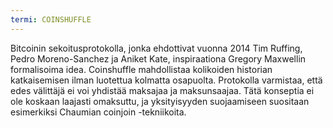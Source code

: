 ```yaml
---
termi: COINSHUFFLE
---
```


Bitcoinin sekoitusprotokolla, jonka ehdottivat vuonna 2014 Tim Ruffing, Pedro Moreno-Sanchez ja Aniket Kate, inspiraationa Gregory Maxwellin formalisoima idea. Coinshuffle mahdollistaa kolikoiden historian katkaisemisen ilman luotettua kolmatta osapuolta. Protokolla varmistaa, että edes välittäjä ei voi yhdistää maksajaa ja maksunsaajaa. Tätä konseptia ei ole koskaan laajasti omaksuttu, ja yksityisyyden suojaamiseen suositaan esimerkiksi Chaumian coinjoin -tekniikoita.